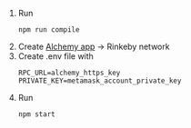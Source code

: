 1. Run 
   ```
   npm run compile
   ```
2. Create [Alchemy app](https://dashboard.alchemyapi.io/apps) -> Rinkeby network
3. Create .env file with
   ```
   RPC_URL=alchemy_https_key
   PRIVATE_KEY=metamask_account_private_key
   ```
4. Run
   ```
   npm start
   ```
